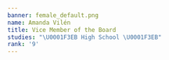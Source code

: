 ```yaml
---
banner: female_default.png
name: Amanda Vilén
title: Vice Member of the Board
studies: "\U0001F3EB High School \U0001F3EB"
rank: '9'
---
```


